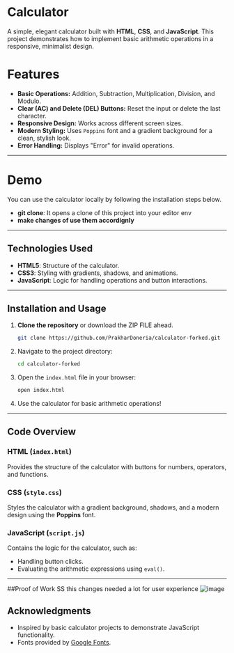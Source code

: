 # Calculator

A simple, elegant calculator built with **HTML**, **CSS**, and **JavaScript**. This project demonstrates how to implement basic arithmetic operations in a responsive, minimalist design.

# Features
- **Basic Operations:** Addition, Subtraction, Multiplication, Division, and Modulo.
- **Clear (AC) and Delete (DEL) Buttons:** Reset the input or delete the last character.
- **Responsive Design:** Works across different screen sizes.
- **Modern Styling:** Uses `Poppins` font and a gradient background for a clean, stylish look.
- **Error Handling:** Displays "Error" for invalid operations.

---

# Demo
You can use the calculator locally by following the installation steps below.

- **git clone**: It opens a clone of this project into your editor env
- **make changes of use them accordignly**
---

## Technologies Used
- **HTML5**: Structure of the calculator.
- **CSS3**: Styling with gradients, shadows, and animations.
- **JavaScript**: Logic for handling operations and button interactions.

---

## Installation and Usage
1. **Clone the repository** or download the ZIP FILE ahead.
   ```bash
   git clone https://github.com/PrakharDoneria/calculator-forked.git
   ```
2. Navigate to the project directory:
   ```bash
   cd calculator-forked
   ```
3. Open the `index.html` file in your browser:
   ```bash
   open index.html
   ```
4. Use the calculator for basic arithmetic operations!

---

## Code Overview

### HTML (`index.html`)
Provides the structure of the calculator with buttons for numbers, operators, and functions.

### CSS (`style.css`)
Styles the calculator with a gradient background, shadows, and a modern design using the **Poppins** font.

### JavaScript (`script.js`)
Contains the logic for the calculator, such as:
- Handling button clicks.
- Evaluating the arithmetic expressions using `eval()`.
---

##Proof of Work SS
this changes needed a lot for user experience 
![image](https://github.com/user-attachments/assets/6627d53e-6e72-498f-b7d7-895a7011b26c)





## Acknowledgments
- Inspired by basic calculator projects to demonstrate JavaScript functionality.
- Fonts provided by [Google Fonts](https://fonts.google.com/).
